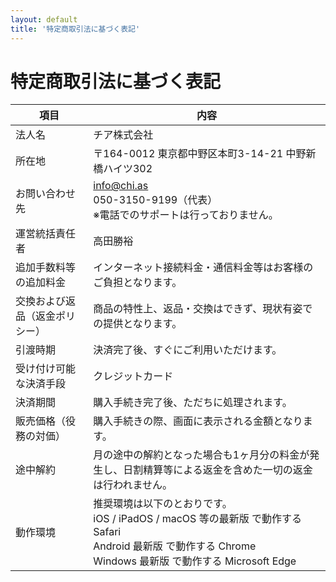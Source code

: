 ```yaml
---
layout: default
title: '特定商取引法に基づく表記'
---
```


# 特定商取引法に基づく表記

| 項目 | 内容 |
| --- | --- |
| 法人名 | チア株式会社 |
| 所在地 | 〒164-0012 東京都中野区本町3-14-21 中野新橋ハイツ302 |
| お問い合わせ先 | info@chi.as<br>050-3150-9199（代表）<br>※電話でのサポートは行っておりません。 |
| 運営統括責任者 | 高田勝裕 |
| 追加手数料等の追加料金 | インターネット接続料金・通信料金等はお客様のご負担となります。 |
| 交換および返品（返金ポリシー） | 商品の特性上、返品・交換はできず、現状有姿での提供となります。|
| 引渡時期 | 決済完了後、すぐにご利用いただけます。 |
| 受け付け可能な決済手段 | クレジットカード |
| 決済期間 | 購入手続き完了後、ただちに処理されます。 |
| 販売価格（役務の対価） | 購入手続きの際、画面に表示される金額となります。 |
| 途中解約 | 月の途中の解約となった場合も1ヶ月分の料金が発生し、日割精算等による返金を含めた一切の返金は行われません。 |
| 動作環境 | 推奨環境は以下のとおりです。<br>iOS / iPadOS / macOS 等の最新版 で動作する Safari<br>Android 最新版 で動作する Chrome<br>Windows 最新版 で動作する Microsoft Edge|